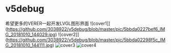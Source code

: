 # v5debug
希望更多的VERER一起开发LVGL图形界面
![cover1]](https://github.com/3038922/v5debug/blob/master/pic/5bbda0227bef6_IMG_20181010_144029.jpg)
![cover2]](https://github.com/3038922/v5debug/blob/master/pic/5bbda02298f5c_IMG_20181010_144111.jpg)
![cover3](https://github.com/3038922/v5debug/blob/master/pic/IMG_20181122_233957.jpg)
![cover4](https://github.com/3038922/v5debug/blob/master/pic/IMG_20181122_234111.jpg)
